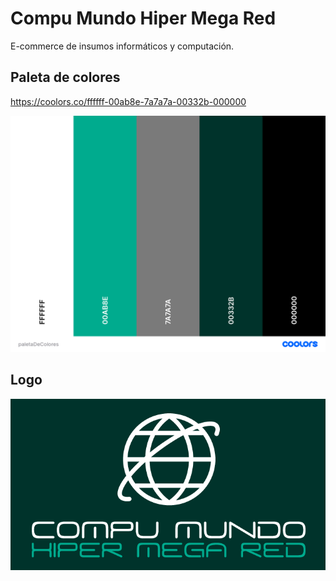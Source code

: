 # Compu Mundo Hiper Mega Red
E-commerce de insumos informáticos y computación.

## Paleta de colores
https://coolors.co/ffffff-00ab8e-7a7a7a-00332b-000000

![Paleta](/assets/paletaDeColores.png)

## Logo
![LOGO](/assets/logo.png)